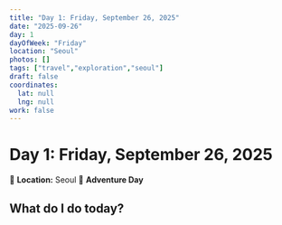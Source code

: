 ```yaml
---
title: "Day 1: Friday, September 26, 2025"
date: "2025-09-26"
day: 1
dayOfWeek: "Friday"
location: "Seoul"
photos: []
tags: ["travel","exploration","seoul"]
draft: false
coordinates:
  lat: null
  lng: null
work: false
---
```

# Day 1: Friday, September 26, 2025

📍 **Location:** Seoul
🎒 **Adventure Day**

## What do I do today?


